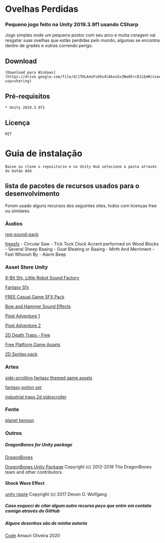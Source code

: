 # Ovelhas Perdidas

### Pequeno jogo feito na Unity 2019.3.9f1 usando CSharp

Jogo simples onde um pequeno postor com seu arco e muita coragem vai resgatar suas ovelhas que estão perdidas pelo mundo, algumas se encontra dentro de grades e outras correndo perigo.

## Download
    [Download para Windows](https://drive.google.com/file/d/1THLA4oFv69s4lAkox5x3Ne85rc0JiEmM/view?usp=sharing)

## Pré-requisitos
    * Unity 2019.3.9f1

## Licença
    MIT

# Guia de instalação
    Baixe ou clone o repositorio e no Unity Hub selecione a pasta através do botão Add

## lista de pacotes de recursos usados para o desenvolvimento

Forom usado alguns recursos dos seguintes sites, todos com licenças free ou similares

### Áudios 

[rpg-sound-pack](https://opengameart.org/content/rpg-sound-pack)

[freesfx](https://www.freesfx.co.uk)
    - Circular Saw
    - Tick Tock Clock Accent performed on Wood Blocks
    - Several Sheep Baaing
    - Goat Bleating or Baaing
    - Mirth And Merriment
    - Fast Whoosh By
    - Alarm Beep

### Asset Store Unity

[8-Bit Sfx, Little Robot Sound Factory](https://assetstore.unity.com/packages/audio/sound-fx/8-bit-sfx-32831)

[Fantasy Sfx](https://assetstore.unity.com/packages/audio/sound-fx/fantasy-sfx-32833)

[FREE Casual Game SFX Pack](https://assetstore.unity.com/packages/audio/sound-fx/free-casual-game-sfx-pack-54116)

[Bow and Hammer Sound Effects](https://assetstore.unity.com/packages/audio/sound-fx/weapons/bow-and-hammer-sound-effects-163948)

[Pixel Adventure 1](https://assetstore.unity.com/packages/2d/characters/pixel-adventure-1-155360)

[Pixel Adventure 2](https://assetstore.unity.com/packages/2d/characters/pixel-adventure-2-155418)

[2D Death Traps - Free](https://assetstore.unity.com/packages/2d/environments/2d-death-traps-free-20706)

[Free Platform Game Assets](https://assetstore.unity.com/packages/2d/environments/free-platform-game-assets-85838)

[2D Sprites pack](https://assetstore.unity.com/packages/essentials/asset-packs/2d-sprites-pack-73728)

### Artes
[side-scrolling fantasy themed game assets](https://opengameart.org/content/side-scrolling-fantasy-themed-game-assets)

[fantasy potion set](https://opengameart.org/content/fantasy-potion-set)

[industrial traps 2d sidescroller](https://opengameart.org/content/industrial-traps-2d-sidescroller)

### Fonte

[planet benson](https://www.1001freefonts.com/planet-benson.font)

### Outros
##### DragonBones for Unity package

[DragonBones](https://github.com/DragonBones/DragonBonesCSharp)

[DragonBones Unity Package](https://goo.gl/MPsNWw) Copyright (c) 2012-2018 The DragonBones team and other contributors.
#### Shock Wave Effect

[unity ripple](http://blog.onebyonedesign.com/unity/unity-ripple-or-shock-wave-effect/comment-page-1) Copyright (c) 2017 Devon O. Wolfgang

##### Caso esqueci de citar algum outro recurso peço que entre em contato comigo através do GitHub
##### Alguns desenhos são de minha autoria 

[Code](https://github.com/AmauriOliveira/Ovelhas_Perdidas_Unity)
Amauri Oliveira 2020